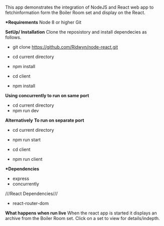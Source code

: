 This app demonstrates the integration of NodeJS and React web app to fetchinformation form the Boiler Room set and display on the React.

**\*Requirements**
Node 8 or higher
Git

**SetUp/ Installation**
Clone the reposistory and install dependecies as follows.

- git clone https://github.com/Ridwyn/node-react.git
- cd current directory
- npm install

- cd client
- npm install

**Using concurrently to run on same port**

- cd current directory
- npm run dev

**Alternatively**
**To run on separate port**

- cd current directory
- npm run start

- cd client
- npm run client

**\*Dependencies**

- express
- concurrently

///React Dependencies///

- react-router-dom

**What happens when run live**
When the react app is started it displays an archive from the Boiler Room set.
Click on a set to view for details/indepth.
